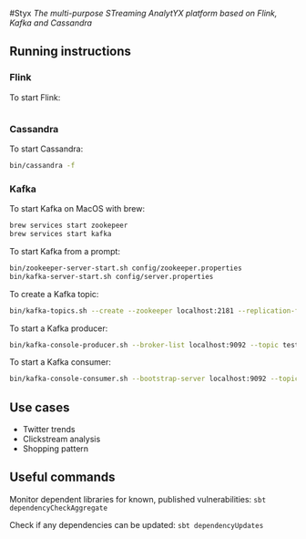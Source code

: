 #Styx
_The multi-purpose STreaming AnalytYX platform based on Flink, Kafka and Cassandra_


## Running instructions
### Flink
To start Flink:
```bash

```

### Cassandra
To start Cassandra:
```bash
bin/cassandra -f
```

### Kafka
To start Kafka on MacOS with brew:
```bash
brew services start zookepeer
brew services start kafka
```

To start Kafka from a prompt:
```bash
bin/zookeeper-server-start.sh config/zookeeper.properties
bin/kafka-server-start.sh config/server.properties
```

To create a Kafka topic:
```bash
bin/kafka-topics.sh --create --zookeeper localhost:2181 --replication-factor 1 --partitions 1 --topic test
```

To start a Kafka producer:
```bash
bin/kafka-console-producer.sh --broker-list localhost:9092 --topic test
```

To start a Kafka consumer:
```bash
bin/kafka-console-consumer.sh --bootstrap-server localhost:9092 --topic test --from-beginning
```

## Use cases
* Twitter trends
* Clickstream analysis
* Shopping pattern

## Useful commands
Monitor dependent libraries for known, published vulnerabilities: 
```sbt dependencyCheckAggregate```

Check if any dependencies can be updated: ```sbt dependencyUpdates```
